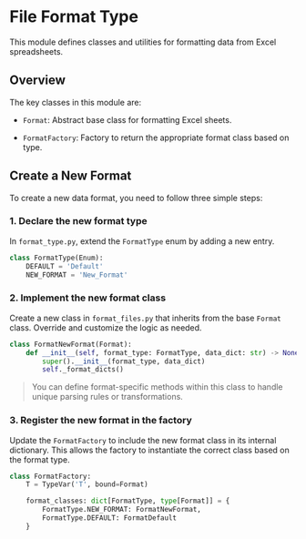 # File Format Type

This module defines classes and utilities for formatting data from Excel spreadsheets.

## Overview

The key classes in this module are:

- `Format`: Abstract base class for formatting Excel sheets.

- `FormatFactory`: Factory to return the appropriate format class based on type.

## Create a New Format

To create a new data format, you need to follow three simple steps:

### 1. Declare the new format type

In `format_type.py`, extend the `FormatType` enum by adding a new entry.

```python title="format_type.py" linenums="3" hl_lines="3"
class FormatType(Enum):
    DEFAULT = 'Default'
    NEW_FORMAT = 'New_Format'
```

### 2. Implement the new format class

Create a new class in `format_files.py` that inherits from the base `Format` class. Override and customize the logic as needed.

```python title="format_files.py" linenums="48"
class FormatNewFormat(Format):
    def __init__(self, format_type: FormatType, data_dict: str) -> None:
        super().__init__(format_type, data_dict)
        self._format_dicts()
```
> You can define format-specific methods within this class to handle unique parsing rules or transformations.

### 3. Register the new format in the factory

Update the `FormatFactory` to include the new format class in its internal dictionary. This allows the factory to instantiate the correct class based on the format type.

```python title="format_files.py" linenums="228" hl_lines="5"
class FormatFactory:
    T = TypeVar('T', bound=Format)

    format_classes: dict[FormatType, type[Format]] = {
        FormatType.NEW_FORMAT: FormatNewFormat,
        FormatType.DEFAULT: FormatDefault
    }
```